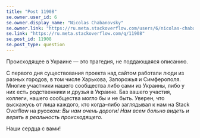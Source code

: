 ```yaml
---
title: "Post 11908"
se.owner.user_id: 6
se.owner.display_name: "Nicolas Chabanovsky"
se.owner.link: "https://ru.meta.stackoverflow.com/users/6/nicolas-chabanovsky"
se.link: "https://ru.meta.stackoverflow.com/q/11908"
se.post_id: 11908
se.post_type: question
---
```

<p>Происходящее в Украине — это трагедия, не поддающаяся описанию.</p>
<p>С первого дня существования проекта над сайтом работали люди из разных городов, в том числе Харькова, Запорожья и Симферополя. Многие участники нашего сообщества либо сами из Украины, либо у них есть родственники и друзья в Украине. Баз вашего участия, коллеги, нашего сообщества могло бы и не быть. Уверен, что выскажусь от лица каждого, кто когда–либо заглядывал к нам на Stack Overflow на русском: <em>Вы нам очень дороги! Нам всем больно видеть и верить в реальность происходящего.</em></p>
<p>Наши сердца с вами!</p>

